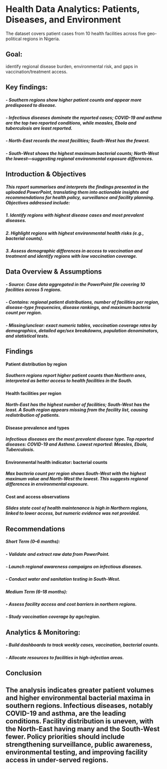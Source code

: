 # Health Data Analytics: Patients, Diseases, and Environment
The dataset covers patient cases from 10 health facilities across five geo-political regions in Nigeria. 
## Goal:
identify regional disease burden, environmental risk, and gaps in vaccination/treatment access.

## Key findings:
##### - Southern regions show higher patient counts and appear more predisposed to disease.
##### - Infectious diseases dominate the reported cases; COVID-19 and asthma are the top two reported conditions, while measles, Ebola and tuberculosis are least reported.
##### - North-East records the most facilities; South-West has the fewest.
##### - South-West shows the highest maximum bacterial counts; North-West the lowest—suggesting regional environmental exposure differences.
## Introduction & Objectives
##### This report summarises and interprets the findings presented in the uploaded PowerPoint, translating them into actionable insights and recommendations for health policy, surveillance and facility planning. Objectives addressed include:
##### 1. Identify regions with highest disease cases and most prevalent diseases.
##### 2. Highlight regions with highest environmental health risks (e.g., bacterial counts).
##### 3. Assess demographic differences in access to vaccination and treatment and identify regions with low vaccination coverage.
## Data Overview & Assumptions
##### - Source: Case data aggregated in the PowerPoint file covering 10 facilities across 5 regions.
##### - Contains: regional patient distributions, number of facilities per region, disease-type frequencies, disease rankings, and maximum bacteria count per region.
##### - Missing/unclear: exact numeric tables, vaccination coverage rates by demographics, detailed age/sex breakdowns, population denominators, and statistical tests.

## Findings
#### Patient distribution by region
##### Southern regions report higher patient counts than Northern ones, interpreted as better access to health facilities in the South.
#### Health facilities per region
##### North-East has the highest number of facilities; South-West has the least. A South region appears missing from the facility list, causing redistribution of patients.
#### Disease prevalence and types
##### Infectious diseases are the most prevalent disease type. Top reported diseases: COVID-19 and Asthma. Lowest reported: Measles, Ebola, Tuberculosis.
#### Environmental health indicator: bacterial counts
##### Max bacteria count per region shows South-West with the highest maximum value and North-West the lowest. This suggests regional differences in environmental exposure.
#### Cost and access observations
##### Slides state cost of health maintenance is high in Northern regions, linked to lower access, but numeric evidence was not provided.
## Recommendations
##### Short Term (0–6 months):
##### - Validate and extract raw data from PowerPoint.
##### - Launch regional awareness campaigns on infectious diseases.
##### - Conduct water and sanitation testing in South-West.

##### Medium Term (6–18 months):
##### - Assess facility access and cost barriers in northern regions.
##### - Study vaccination coverage by age/region.

## Analytics & Monitoring:
##### - Build dashboards to track weekly cases, vaccination, bacterial counts.
##### - Allocate resources to facilities in high-infection areas.
## Conclusion
## The analysis indicates greater patient volumes and higher environmental bacterial maxima in southern regions. Infectious diseases, notably COVID-19 and asthma, are the leading conditions. Facility distribution is uneven, with the North-East having many and the South-West fewer. Policy priorities should include strengthening surveillance, public awareness, environmental testing, and improving facility access in under-served regions.







